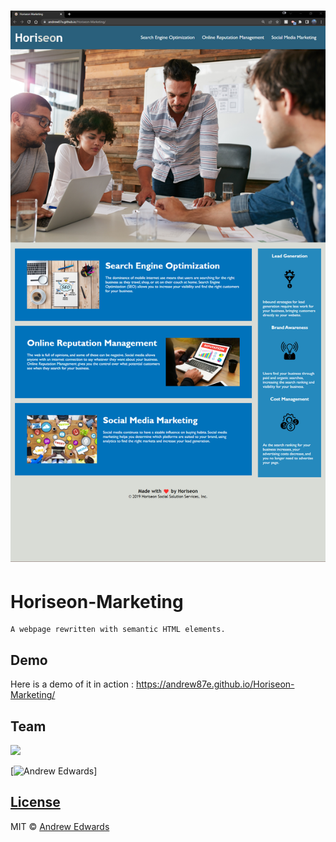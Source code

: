 # ![Horiseon-Marketing](https://github.com/Andrew87E/Horiseon-Marketing/blob/6fee9cdd67cc639ba3deef055f536c0aa612b08d/assets/images/2022-06-15_19-50.png?size=250 "Screenshot")

# Horiseon-Marketing
    A webpage rewritten with semantic HTML elements.


## Demo
Here is a demo of it in action : https://andrew87e.github.io/Horiseon-Marketing/

## Team

<img src="https://avatars.githubusercontent.com/u/106359255?size=100">

[![Andrew Edwards](https://github.com/andrew87e)]

## [License](https://github.com/Andrew87E/Horiseon-Marketing/blob/main/LICENSE)
 

MIT © [Andrew Edwards](https://github.com/andrew87e)